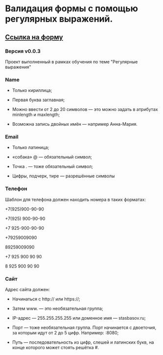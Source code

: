 # Валидация формы с помощью регулярных выражений.

## [Ссылка на форму](https://zinovievanv.github.io/ValidationRegex/)
### Версия v0.0.3
Проект выполненный в рамках обучения по теме "Регулярные выражения"

### Name
- Только кириллица;

- Первая буква заглавная;

- Можно ввести от 2 до 20 символов — это можно задать в атрибутах minlength и maxlength;

- Bозможна запись двойных имён — например Анна-Мария.



### Email
- Только латиница;

- «собака» @ — обязательный символ;

- Точка . — тоже обязательный символ;

- Цифры, подчерк, тире — разрешённые символы


### Телефон
Шаблон для телефона должен находить номера в таких форматах:

+7(925)900-90-90

+7(925) 900-90-90

+7 925-900-90-90

+79259009090

89259009090

+7 925 900 90 90

8 925 900 90 90

### Сайт
Адрес сайта должен:

- Начинаться с http:// или https://;

- Затем www. — это необязательная группа;

- IP-адрес — 255.255.255.255 или доменное имя — stasbasov.ru;

- Порт — тоже необязательная группа. Порт начинается с двоеточия, за которым идут от 2 до 5 цифр. Например: :8080;

- Путь — последовательность из цифр, слешей и латинских букв, на конце которого может стоять решётка #.